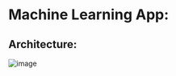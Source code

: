 # Machine Learning App:

## Architecture:

![image](https://user-images.githubusercontent.com/54842807/178123558-73bbea85-8852-4153-b5ba-b80e19706f07.png)
